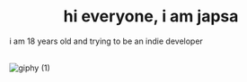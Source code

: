 
<h1 align="center">
  hi everyone, i am japsa
</h1> 
i am 18 years old and trying to be an indie developer
<br>
<br>

![giphy (1)](https://user-images.githubusercontent.com/62521215/211249297-7dc970fa-65fd-4de4-a165-eb555aa0756f.gif)



